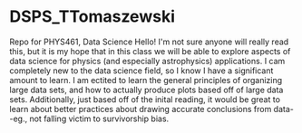 # DSPS_TTomaszewski
Repo for PHYS461, Data Science
Hello! I'm not sure anyone will really read this, but it is my hope that in this class we will be able to explore aspects of data science for physics (and especially astrophysics) applications. I cam completely new to the data science field, so I know I have a significant amount to learn. I am ectited to learn the general principles of organizing large data sets, and how to actually produce plots based off of large data sets. Additionally, just based off of the inital reading, it would be great to learn about better practices about drawing accurate conclusions from data--eg., not falling victim to survivorship bias. 
